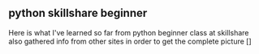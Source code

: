 ## python skillshare beginner
Here is what I've learned so far from python beginner class at skillshare
also gathered info from other sites in order to get the complete picture [­]
